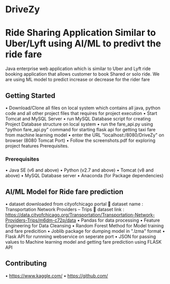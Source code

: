 # DriveZy
# Ride Sharing Application Similar to Uber/Lyft using AI/ML to predivt the ride fare
Java enterprise web application which is similar to Uber and Lyft ride booking application that allows customer to book Shared or solo ride. We are using ML model to predict increase or decrease for the rider fare 

## Getting Started
•	Download/Clone all files on local system which contains all java, python code and all other project files that requires for project execution
•	Start Tomcat and MySQL Server
•	run MySQL Database script for creating Project Database structure on local system
•	run the fare_api.py using "python fare_api.py" command for starting flask api for getting taxi fare from machine learning model
•	enter the URL "localhost:/8080/DriveZy" on browser (8080 Tomcat Port)
•	Follow the screenshots.pdf for exploring project features Prerequisites.

### Prerequisites
•	Java SE (v6 and above)
•	Python (v2.7 and above)
•	Tomcat (v8 and above)
•	MySQL Database server
•	Anaconda (for Package dependencies) 

## AI/ML Model for Ride fare prediction

•	dataset downloaded from cityofchicago portal 
	dataset name : Transportation Network Providers – Trips
	dataset link : https://data.cityofchicago.org/Transportation/Transportation-Network-Providers-Trips/m6dm-c72p/data
•	Pandas for data processing
•	Feature Engineering for Data Cleansing 
•	Random Forest Method for Model training and fare predicition
•	Joblib package for dumping model in ".lzma" format
•	Flask API for runnning webservice on seperate port
•	JSON for passing values to Machine learning model and getting fare prediction using FLASK API

## Contributing
•	https://www.kaggle.com/
•	https://github.com/

